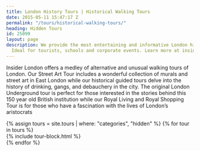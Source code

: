 ```yaml
---
title: London History Tours | Historical Walking Tours
date: 2015-05-11 15:47:17 Z
permalink: "/tours/historical-walking-tours/"
heading: Hidden Tours
id: 25099
layout: page
description: We provide the most entertaining and informative London history tours.
  Ideal for tourists, schools and corporate events. Learn more at insider-london.co.uk.
---
```


  <p>Insider London offers a medley of alternative and unusual walking tours of London. Our Street Art Tour includes a wonderful collection of murals and street art in East London while our historical guided tours delve into the history of drinking, gangs, and debauchery in the city. The original London Underground tour is perfect for those interested in the stories behind this 150 year old British institution while our Royal Living and Royal Shopping Tour is for those who have a fascination with the lives of London’s aristocrats </p>

<div class="layout">
  {% assign tours = site.tours | where: "categories", "hidden" %}
  {% for tour in tours %}
    <div class="layout__item u-1/4 u-1/3-lap u-1/2-palm">
      {% include tour-block.html %}
    </div>
  {% endfor %}  
</div>
